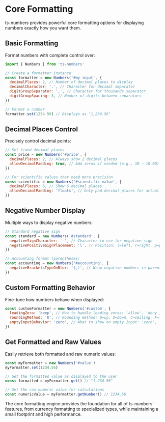 # Core Formatting

ts-numbers provides powerful core formatting options for displaying numbers exactly how you want them.

## Basic Formatting

Format numbers with complete control over:

```js
import { Numbers } from 'ts-numbers'

// Create a formatter instance
const formatter = new Numbers('#my-input', {
  decimalPlaces: 2, // Number of decimal places to display
  decimalCharacter: '.', // Character for decimal separator
  digitGroupSeparator: ',', // Character for thousands separator
  digitGroupSpacing: 3, // Number of digits between separators
})

// Format a number
formatter.set(1234.56) // Displays as "1,234.56"
```

## Decimal Places Control

Precisely control decimal points:

```js
// Set fixed decimal places
const price = new Numbers('#price', {
  decimalPlaces: 2, // Always show 2 decimal places
  allowDecimalPadding: true, // Add zeros if needed (e.g., 10 → 10.00)
})

// For scientific values that need more precision
const scientific = new Numbers('#scientific-value', {
  decimalPlaces: 6, // Show 6 decimal places
  allowDecimalPadding: 'floats', // Only pad decimal places for actual decimal values
})
```

## Negative Number Display

Multiple ways to display negative numbers:

```js
// Standard negative sign
const standard = new Numbers('#standard', {
  negativeSignCharacter: '-', // Character to use for negative sign
  negativePositiveSignPlacement: 'l', // Position: l=left, r=right, p=prefix, s=suffix
})

// Accounting format (parentheses)
const accounting = new Numbers('#accounting', {
  negativeBracketsTypeOnBlur: '(,)', // Wrap negative numbers in parentheses
})
```

## Custom Formatting Behavior

Fine-tune how numbers behave when displayed:

```js
const customFormatter = new Numbers('#custom', {
  leadingZero: 'keep', // How to handle leading zeros: 'allow', 'deny', or 'keep'
  roundingMethod: 'U', // Rounding method: U=up, D=down, C=ceiling, F=floor, N=nearest, etc.
  emptyInputBehavior: 'zero', // What to show on empty input: 'zero', 'null', 'focus', etc.
})
```

## Get Formatted and Raw Values

Easily retrieve both formatted and raw numeric values:

```js
const myFormatter = new Numbers('#value')
myFormatter.set(1234.56)

// Get the formatted value as displayed to the user
const formatted = myFormatter.get() // "1,234.56"

// Get the raw numeric value for calculations
const numericValue = myFormatter.getNumber() // 1234.56
```

The core formatting engine provides the foundation for all of ts-numbers' features, from currency formatting to specialized types, while maintaining a small footprint and high performance.
